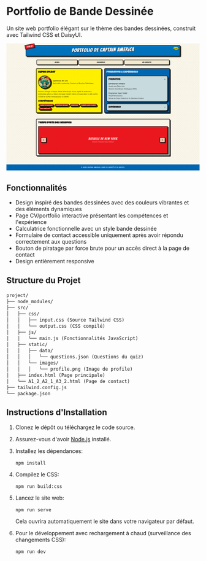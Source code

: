 # Portfolio de Bande Dessinée

Un site web portfolio élégant sur le thème des bandes dessinées, construit avec Tailwind CSS et DaisyUI.

![main page](./main-page.png)

## Fonctionnalités

- Design inspiré des bandes dessinées avec des couleurs vibrantes et des éléments dynamiques
- Page CV/portfolio interactive présentant les compétences et l'expérience
- Calculatrice fonctionnelle avec un style bande dessinée
- Formulaire de contact accessible uniquement après avoir répondu correctement aux questions
- Bouton de piratage par force brute pour un accès direct à la page de contact
- Design entièrement responsive

## Structure du Projet

```
project/
├── node_modules/
├── src/
│   ├── css/
│   │   ├── input.css (Source Tailwind CSS)
│   │   └── output.css (CSS compilé)
│   ├── js/
│   │   └── main.js (Fonctionnalités JavaScript)
│   ├── static/
│   │   ├── data/
│   │   │   └── questions.json (Questions du quiz)
│   │   └── images/
│   │   │   └── profile.png (Image de profile)
│   ├── index.html (Page principale)
│   └── A1_2_A2_1_A3_2.html (Page de contact)
├── tailwind.config.js
└── package.json
```

## Instructions d'Installation

1. Clonez le dépôt ou téléchargez le code source.

2. Assurez-vous d'avoir [Node.js](https://nodejs.org/) installé.

3. Installez les dépendances:

   ```
   npm install
   ```

4. Compilez le CSS:

   ```
   npm run build:css
   ```

5. Lancez le site web:

   ```
   npm run serve
   ```

   Cela ouvrira automatiquement le site dans votre navigateur par défaut.

6. Pour le développement avec rechargement à chaud (surveillance des changements CSS):
   ```
   npm run dev
   ```
